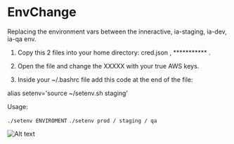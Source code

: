 # EnvChange


Replacing the environment vars between the inneractive, ia-staging, ia-dev, ia-qa env.

 

1) Copy this 2 files into your home directory:  cred.json , *********** .

2) Open the file and change the XXXXX with your true AWS keys. 

3) Inside your ~/.bashrc file add this code at the end of the file:

alias setenv='source ~/setenv.sh staging'


Usage:

```./setenv ENVIROMENT```
```./setenv prod / staging / qa```


![Alt text](screenshot.jpg?raw=true "Title")


